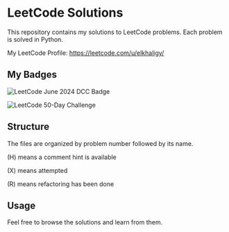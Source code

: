 # LeetCode Solutions

This repository contains my solutions to LeetCode problems. Each problem is solved in Python.

My LeetCode Profile: https://leetcode.com/u/elkhaligy/

## My Badges
![LeetCode June 2024 DCC Badge](https://i.imgur.com/rd8F0yV.gif)

![LeetCode 50-Day Challenge](https://i.imgur.com/HRiF5xa.gif)





## Structure

The files are organized by problem number followed by its name.

(H) means a comment hint is available

(X) means attempted

(R) means refactoring has been done

## Usage

Feel free to browse the solutions and learn from them.

